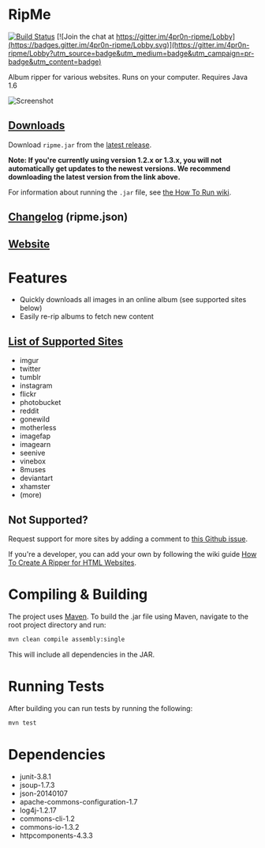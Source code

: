 # RipMe

[![Build Status](https://travis-ci.org/4pr0n/ripme.svg?branch=master)](https://travis-ci.org/4pr0n/ripme)
[![Join the chat at https://gitter.im/4pr0n-ripme/Lobby](https://badges.gitter.im/4pr0n-ripme/Lobby.svg)](https://gitter.im/4pr0n-ripme/Lobby?utm_source=badge&utm_medium=badge&utm_campaign=pr-badge&utm_content=badge)

Album ripper for various websites. Runs on your computer. Requires Java 1.6

![Screenshot](http://i.imgur.com/kWzhsIu.png)

## [Downloads](https://github.com/4pr0n/ripme/releases)

Download `ripme.jar` from the [latest release](https://github.com/4pr0n/ripme/releases).

**Note: If you're currently using version 1.2.x or 1.3.x, you will not automatically get updates to the newest versions. We recommend downloading the latest version from the link above.**

For information about running the `.jar` file, see [the How To Run wiki](https://github.com/4pr0n/ripme/wiki/How-To-Run-RipMe).

## [Changelog](https://github.com/4pr0n/ripme/blob/1.3.0/ripme.json) (ripme.json)

## [Website](http://rip.rarchives.com/)

# Features

* Quickly downloads all images in an online album (see supported sites below)
* Easily re-rip albums to fetch new content

## [List of Supported Sites](https://github.com/4pr0n/ripme/wiki/Supported-Sites)

* imgur
* twitter
* tumblr
* instagram
* flickr
* photobucket
* reddit
* gonewild
* motherless
* imagefap
* imagearn
* seenive
* vinebox
* 8muses
* deviantart
* xhamster
* (more)

## Not Supported?

Request support for more sites by adding a comment to [this Github issue](https://github.com/4pr0n/ripme/issues/502).

If you're a developer, you can add your own by following the wiki guide
[How To Create A Ripper for HTML Websites](https://github.com/4pr0n/ripme/wiki/How-To-Create-A-Ripper-for-HTML-websites).

# Compiling & Building

The project uses [Maven](http://maven.apache.org/).
To build the .jar file using Maven, navigate to the root project directory and run:

```bash
mvn clean compile assembly:single
```

This will include all dependencies in the JAR.

# Running Tests

After building you can run tests by running the following:

```bash
mvn test
```

# Dependencies

* junit-3.8.1
* jsoup-1.7.3
* json-20140107
* apache-commons-configuration-1.7
* log4j-1.2.17
* commons-cli-1.2
* commons-io-1.3.2
* httpcomponents-4.3.3
